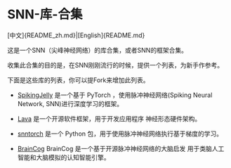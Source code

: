 # SNN-库-合集

[中文]{README_zh.md}|[English]{README.md}

这是一个SNN（尖峰神经网络）的库合集，或者SNN的框架合集。

收集此合集的目的是，在SNN刚刚流行的时候，提供一个列表，为新手作参考。

下面是这些库的列表，你可以提Fork来增加此列表。

- [SpikingJelly](https://github.com/fangwei123456/spikingjelly) 是一个基于 PyTorch ，使用脉冲神经网络(Spiking Neural Network, SNN)进行深度学习的框架。

- [Lava](https://github.com/lava-nc/lava) 是一个开源软件框架，用于开发应用程序 神经形态硬件架构。

- [snntorch](https://github.com/jeshraghian/snntorch) 是一个 Python 包，用于使用脉冲神经网络执行基于梯度的学习。

- [BrainCog](https://github.com/BrainCog-X/Brain-Cog) BrainCog 是一个基于开源脉冲神经网络的大脑启发 用于类脑人工智能和大脑模拟的认知智能引擎。